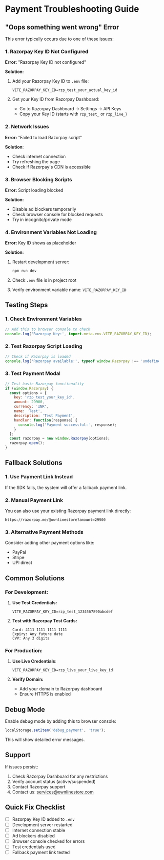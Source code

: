 # Payment Troubleshooting Guide

## "Oops something went wrong" Error

This error typically occurs due to one of these issues:

### 1. Razorpay Key ID Not Configured

**Error:** "Razorpay Key ID not configured"

**Solution:**
1. Add your Razorpay Key ID to `.env` file:
   ```env
   VITE_RAZORPAY_KEY_ID=rzp_test_your_actual_key_id
   ```

2. Get your Key ID from Razorpay Dashboard:
   - Go to Razorpay Dashboard → Settings → API Keys
   - Copy your Key ID (starts with `rzp_test_` or `rzp_live_`)

### 2. Network Issues

**Error:** "Failed to load Razorpay script"

**Solution:**
- Check internet connection
- Try refreshing the page
- Check if Razorpay's CDN is accessible

### 3. Browser Blocking Scripts

**Error:** Script loading blocked

**Solution:**
- Disable ad blockers temporarily
- Check browser console for blocked requests
- Try in incognito/private mode

### 4. Environment Variables Not Loading

**Error:** Key ID shows as placeholder

**Solution:**
1. Restart development server:
   ```bash
   npm run dev
   ```

2. Check `.env` file is in project root
3. Verify environment variable name: `VITE_RAZORPAY_KEY_ID`

## Testing Steps

### 1. Check Environment Variables
```javascript
// Add this to browser console to check
console.log('Razorpay Key:', import.meta.env.VITE_RAZORPAY_KEY_ID);
```

### 2. Test Razorpay Script Loading
```javascript
// Check if Razorpay is loaded
console.log('Razorpay available:', typeof window.Razorpay !== 'undefined');
```

### 3. Test Payment Modal
```javascript
// Test basic Razorpay functionality
if (window.Razorpay) {
  const options = {
    key: 'rzp_test_your_key_id',
    amount: 29900,
    currency: 'INR',
    name: 'Test',
    description: 'Test Payment',
    handler: function(response) {
      console.log('Payment successful:', response);
    }
  };
  const razorpay = new window.Razorpay(options);
  razorpay.open();
}
```

## Fallback Solutions

### 1. Use Payment Link Instead
If the SDK fails, the system will offer a fallback payment link.

### 2. Manual Payment Link
You can also use your existing Razorpay payment link directly:
```
https://razorpay.me/@ownlinestore?amount=29900
```

### 3. Alternative Payment Methods
Consider adding other payment options like:
- PayPal
- Stripe
- UPI direct

## Common Solutions

### For Development:
1. **Use Test Credentials:**
   ```env
   VITE_RAZORPAY_KEY_ID=rzp_test_1234567890abcdef
   ```

2. **Test with Razorpay Test Cards:**
   ```
   Card: 4111 1111 1111 1111
   Expiry: Any future date
   CVV: Any 3 digits
   ```

### For Production:
1. **Use Live Credentials:**
   ```env
   VITE_RAZORPAY_KEY_ID=rzp_live_your_live_key_id
   ```

2. **Verify Domain:**
   - Add your domain to Razorpay dashboard
   - Ensure HTTPS is enabled

## Debug Mode

Enable debug mode by adding this to browser console:
```javascript
localStorage.setItem('debug_payment', 'true');
```

This will show detailed error messages.

## Support

If issues persist:
1. Check Razorpay Dashboard for any restrictions
2. Verify account status (active/suspended)
3. Contact Razorpay support
4. Contact us: services@ownlinestore.com

## Quick Fix Checklist

- [ ] Razorpay Key ID added to `.env`
- [ ] Development server restarted
- [ ] Internet connection stable
- [ ] Ad blockers disabled
- [ ] Browser console checked for errors
- [ ] Test credentials used
- [ ] Fallback payment link tested
